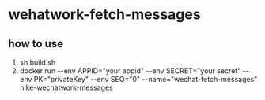 # wehatwork-fetch-messages

## how to use

1. sh build.sh 
2. docker run --env APPID="your appid" --env SECRET="your secret" --env PK="privateKey"  --env SEQ="0"  --name="wechat-fetch-messages" nike-wechatwork-messages
